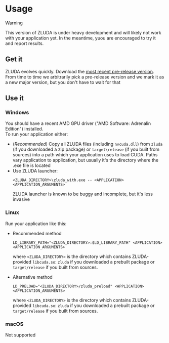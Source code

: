 # Usage

> [!WARNING]  
> This version of ZLUDA is under heavy development and will likely not work with your application yet. In the meantime, yuou are encouraged to try it and report results.

## Get it

ZLUDA evolves quickly. Download the [most recent pre-release version](https://github.com/vosen/ZLUDA/releases). From time to time we arbitrarily pick a pre-release version and we mark it as a new major version, but you don't have to wait for that

## Use it

### Windows
You should have a recent AMD GPU driver ("AMD Software: Adrenalin Edition") installed.\
To run your application either:
* (_Recommended_) Copy all ZLUDA files (including `nvcuda.dll`) from `zluda` (if you downloaded a zip package) or `target\release` (if you built from sources) into a path which your application uses to load CUDA. Paths vary application to application, but usually it's the directory where the .exe file is located
* Use ZLUDA launcher:
    ```
    <ZLUDA_DIRECTORY>\zluda_with.exe -- <APPLICATION> <APPLICATION_ARGUMENTS>
    ```
    ZLUDA launcher is known to be buggy and incomplete, but it's less invasive

### Linux

Run your application like this:
* Recommended method
    ```
    LD_LIBRARY_PATH="<ZLUDA_DIRECTORY>:$LD_LIBRARY_PATH" <APPLICATION> <APPLICATION_ARGUMENTS>
    ```

    where `<ZLUDA_DIRECTORY>` is the directory which contains ZLUDA-provided `libcuda.so`: `zluda` if you downloaded a prebuilt package or `target/release` if you built from sources.

* Alternative method
    ```
    LD_PRELOAD="<ZLUDA_DIRECTORY>/zluda_preload" <APPLICATION> <APPLICATION_ARGUMENTS>
    ```

    where `<ZLUDA_DIRECTORY>` is the directory which contains ZLUDA-provided `libcuda.so`: `zluda` if you downloaded a prebuilt package or `target/release` if you built from sources.



### macOS

Not supported